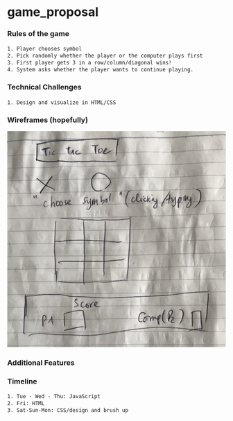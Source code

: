 # game_proposal

### Rules of the game
    1. Player chooses symbol 
    2. Pick randomly whether the player or the computer plays first
    3. First player gets 3 in a row/column/diagonal wins! 
    4. System asks whether the player wants to continue playing.
### Technical Challenges 
    1. Design and visualize in HTML/CSS
### Wireframes (hopefully)
![](./wireframe.jpg)

### Additional Features

### Timeline
    1. Tue - Wed - Thu: JavaScript
    2. Fri: HTML
    3. Sat-Sun-Mon: CSS/design and brush up